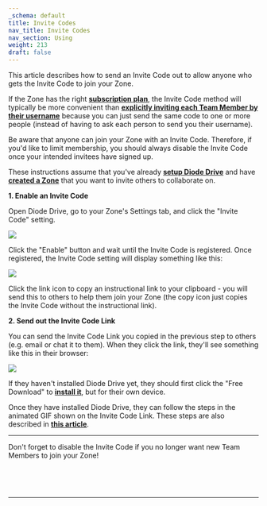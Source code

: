 ```yaml
---
_schema: default
title: Invite Codes
nav_title: Invite Codes
nav_section: Using
weight: 213
draft: false
---
```

This article describes how to send an Invite Code out to allow anyone who gets the Invite Code to join your Zone.

If the Zone has the right <a href="https://app.docs.diode.io/docs/navigating/pricing-and-plans/" target="_blank" rel="noopener"><strong>subscription plan</strong></a>, the Invite Code method will typically be more convenient than <a href="https://app.docs.diode.io/docs/navigating/add-a-team-member-or-additional-device/" target="_blank" rel="noopener"><strong>explicitly inviting each Team Member by their username</strong></a> because you can just send the same code to one or more people (instead of having to ask each person to send you their username).

Be aware that anyone can join your Zone with an Invite Code. Therefore, if you'd like to limit membership, you should always disable the Invite Code once your intended invitees have signed up.

These instructions assume that you've already <a href="https://app.docs.diode.io/docs/" target="_blank" rel="noopener"><strong>setup Diode Drive</strong></a> and have <a href="https://app.docs.diode.io/docs/navigating/create-a-zone/" target="_blank" rel="noopener"><strong>created a Zone</strong></a> that you want to invite others to collaborate on.

**1\. Enable an Invite Code**

Open Diode Drive, go to your Zone's Settings tab, and click the "Invite Code" setting.

![](/uploads/image-93.png)

Click the "Enable" button and wait until the Invite Code is registered. Once registered, the Invite Code setting will display something like this:

![](/uploads/image-94.png)

Click the link icon to copy an instructional link to your clipboard - you will send this to others to help them join your Zone (the copy icon just copies the Invite Code without the instructional link).

**2\. Send out the Invite Code Link**

You can send the Invite Code Link you copied in the previous step to others (e.g. email or chat it to them). When they click the link, they'll see something like this in their browser:

![](/uploads/image-95.png)

If they haven't installed Diode Drive yet, they should first click the "Free Download" to <a href="https://app.docs.diode.io/docs/" target="_blank" rel="noopener"><strong>install it</strong></a>, but for their own device.

Once they have installed Diode Drive, they can follow the steps in the animated GIF shown on the Invite Code Link. These steps are also described in <a href="https://app.docs.diode.io/docs/navigating/join-a-zone-by-invite-code/" target="_blank" rel="noopener"><strong>this article</strong></a>.

---

Don't forget to disable the Invite Code if you no longer want new Team Members to join your Zone!

&nbsp;

&nbsp;

---

&nbsp;